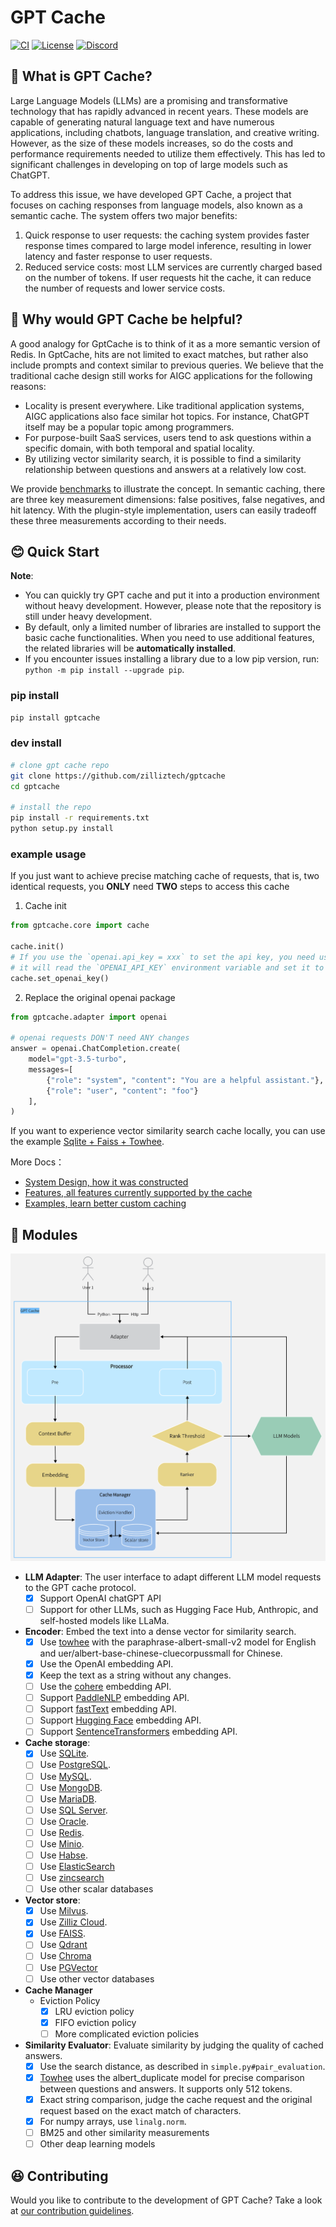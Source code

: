 # GPT Cache

[![CI](https://github.com/zilliztech/gptcache/actions/workflows/CI_main.yaml/badge.svg)](https://github.com/zilliztech/gptcache/actions/workflows/CI_main.yaml)
[![License](https://img.shields.io/badge/License-Apache_2.0-blue.svg)](https://opensource.org/licenses/Apache-2.0)
[![Discord](https://dcbadge.vercel.app/api/server/Q8C6WEjSWV?compact=true&style=flat)](https://discord.gg/Q8C6WEjSWV)

## 🤠 What is GPT Cache?

Large Language Models (LLMs) are a promising and transformative technology that has rapidly advanced in recent years. These models are capable of generating natural language text and have numerous applications, including chatbots, language translation, and creative writing. However, as the size of these models increases, so do the costs and performance requirements needed to utilize them effectively. This has led to significant challenges in developing on top of large models such as ChatGPT.

To address this issue, we have developed GPT Cache, a project that focuses on caching responses from language models, also known as a semantic cache. The system offers two major benefits:

1. Quick response to user requests: the caching system provides faster response times compared to large model inference, resulting in lower latency and faster response to user requests.
2. Reduced service costs: most LLM services are currently charged based on the number of tokens. If user requests hit the cache, it can reduce the number of requests and lower service costs.

## 🤔 Why would GPT Cache be helpful?

A good analogy for GptCache is to think of it as a more semantic version of Redis. In GptCache, hits are not limited to exact matches, but rather also include prompts and context similar to previous queries. We believe that the traditional cache design still works for AIGC applications for the following reasons:

- Locality is present everywhere. Like traditional application systems, AIGC applications also face similar hot topics. For instance, ChatGPT itself may be a popular topic among programmers.
- For purpose-built SaaS services, users tend to ask questions within a specific domain, with both temporal and spatial locality.
- By utilizing vector similarity search, it is possible to find a similarity relationship between questions and answers at a relatively low cost.

We provide [benchmarks](https://github.com/zilliztech/gpt-cache/blob/main/examples/benchmark/benchmark_sqlite_faiss_towhee.py) to illustrate the concept. In semantic caching, there are three key measurement dimensions: false positives, false negatives, and hit latency. With the plugin-style implementation, users can easily tradeoff these three measurements according to their needs.

## 😊 Quick Start

**Note**:

- You can quickly try GPT cache and put it into a production environment without heavy development. However, please note that the repository is still under heavy development.
- By default, only a limited number of libraries are installed to support the basic cache functionalities. When you need to use additional features, the related libraries will be **automatically installed**.
- If you encounter issues installing a library due to a low pip version, run: `python -m pip install --upgrade pip`.

### pip install

```bash
pip install gptcache
```

### dev install

```bash
# clone gpt cache repo
git clone https://github.com/zilliztech/gptcache
cd gptcache

# install the repo
pip install -r requirements.txt
python setup.py install
```

### example usage

If you just want to achieve precise matching cache of requests, that is, two identical requests, you **ONLY** need **TWO** steps to access this cache

1. Cache init

```python
from gptcache.core import cache

cache.init()
# If you use the `openai.api_key = xxx` to set the api key, you need use `cache.set_openai_key()` to replace it.
# it will read the `OPENAI_API_KEY` environment variable and set it to ensure the security of the key.
cache.set_openai_key()
```

2. Replace the original openai package

```python
from gptcache.adapter import openai

# openai requests DON'T need ANY changes
answer = openai.ChatCompletion.create(
    model="gpt-3.5-turbo",
    messages=[
        {"role": "system", "content": "You are a helpful assistant."},
        {"role": "user", "content": "foo"}
    ],
)
```

If you want to experience vector similarity search cache locally, you can use the example [Sqlite + Faiss + Towhee](example/sqlite_faiss_towhee/sqlite_faiss_towhee.py).

More Docs：

- [System Design, how it was constructed](docs/system.md)
- [Features, all features currently supported by the cache](docs/feature.md)
- [Examples, learn better custom caching](examples/example.md)

## 🤗 Modules

![GPTCache Struct](docs/GPTCacheStructure.png)

- **LLM Adapter**: The user interface to adapt different LLM model requests to the GPT cache protocol.
  - [x] Support OpenAI chatGPT API
  - [ ] Support for other LLMs, such as Hugging Face Hub, Anthropic, and self-hosted models like LLaMa.
- **Encoder**: Embed the text into a dense vector for similarity search.
  - [x] Use [towhee](https://towhee.io/) with the paraphrase-albert-small-v2 model for English and uer/albert-base-chinese-cluecorpussmall for Chinese.
  - [x] Use the OpenAI embedding API.
  - [x] Keep the text as a string without any changes.
  - [ ] Use the [cohere](https://docs.cohere.ai/reference/embed) embedding API.
  - [ ] Support [PaddleNLP](https://github.com/PaddlePaddle/PaddleNLP) embedding API.
  - [ ] Support [fastText](https://fasttext.cc) embedding API.
  - [ ] Support [Hugging Face](https://huggingface.co/) embedding API.
  - [ ] Support [SentenceTransformers](https://www.sbert.net) embedding API.
- **Cache storage**:
  - [x] Use [SQLite](https://sqlite.org/docs.html).
  - [ ] Use [PostgreSQL](https://www.postgresql.org/).
  - [ ] Use [MySQL](https://www.mysql.com/).
  - [ ] Use [MongoDB](https://www.mongodb.com/).
  - [ ] Use [MariaDB](https://mariadb.org/).
  - [ ] Use [SQL Server](https://www.microsoft.com/en-us/sql-server/).
  - [ ] Use [Oracle](https://www.oracle.com/).
  - [ ] Use [Redis](https://redis.io/).
  - [ ] Use [Minio](https://min.io/).
  - [ ] Use [Habse](https://hbase.apache.org//).
  - [ ] Use [ElasticSearch](https://www.elastic.co/)
  - [ ] Use [zincsearch](https://zinc.dev/)
  - [ ] Use other scalar databases
- **Vector store**:
  - [x] Use [Milvus](https://milvus.io/).
  - [x] Use [Zilliz Cloud](https://cloud.zilliz.com/).
  - [x] Use [FAISS](https://faiss.ai/).
  - [ ] Use [Qdrant](https://qdrant.tech/)
  - [ ] Use [Chroma](https://www.trychroma.com/)
  - [ ] Use [PGVector](https://github.com/pgvector/pgvector)
  - [ ] Use other vector databases
- **Cache Manager**
  - Eviction Policy
    - [x] LRU eviction policy
    - [x] FIFO eviction policy
    - [ ] More complicated eviction policies
- **Similarity Evaluator**: Evaluate similarity by judging the quality of cached answers.
  - [x] Use the search distance, as described in `simple.py#pair_evaluation`.
  - [x] [Towhee](https://towhee.io/) uses the albert_duplicate model for precise comparison between questions and answers. It supports only 512 tokens.
  - [x] Exact string comparison, judge the cache request and the original request based on the exact match of characters.
  - [x] For numpy arrays, use `linalg.norm`.
  - [ ] BM25 and other similarity measurements
  - [ ] Other deap learning models

## 😆 Contributing

Would you like to contribute to the development of GPT Cache? Take a look at [our contribution guidelines](docs/contributing.md).
